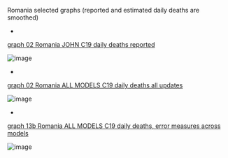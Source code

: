 Romania selected graphs (reported and estimated daily deaths are smoothed) 

*

[graph 02 Romania JOHN C19 daily deaths reported](https://github.com/pourmalek/CovidLongitudinal/blob/main/output/countries/Romania/graph%2002%20Romania%20JOHN%20C19%20daily%20deaths%20reported.pdf)

![image](https://github.com/pourmalek/CovidLongitudinal/assets/30849720/f2a66383-e9d8-4c81-b072-2329c65f3e29)

*

[graph 02 Romania ALL MODELS C19 daily deaths all updates](https://github.com/pourmalek/CovidLongitudinal/blob/main/output/countries/Romania/graph%2002%20Romania%20ALL%20MODELS%20C19%20daily%20deaths%20all%20updates.pdf)

![image](https://github.com/pourmalek/CovidLongitudinal/assets/30849720/26a72b05-72e9-4f90-94e0-7703a453f27c)

*

[graph 13b Romania ALL MODELS C19 daily deaths, error measures across models](https://github.com/pourmalek/CovidLongitudinal/blob/main/output/countries/Romania/graph%2013b%20Romania%20ALL%20MODELS%20C19%20daily%20deaths%2C%20error%20measures%20across%20models.pdf)

![image](https://github.com/pourmalek/CovidLongitudinal/assets/30849720/364e7a4a-d861-4fd6-9e8d-0752d29a38f6)
